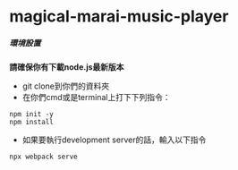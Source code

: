 # magical-marai-music-player
##### 環境設置
**請確保你有下載node.js最新版本**
- git clone到你們的資料夾
- 在你們cmd或是terminal上打下下列指令：
``` 
npm init -y
npm install
```
- 如果要執行development server的話，輸入以下指令
``` 
npx webpack serve
```
